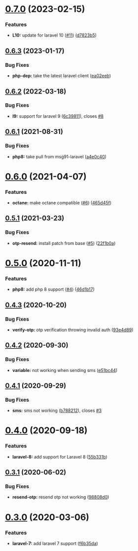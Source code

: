 # [0.7.0](https://github.com/craftsys/msg91-laravel-notification-channel/compare/v0.6.3...v0.7.0) (2023-02-15)


### Features

* **L10:** update for laravel 10 ([#11](https://github.com/craftsys/msg91-laravel-notification-channel/issues/11)) ([d7823b5](https://github.com/craftsys/msg91-laravel-notification-channel/commit/d7823b53b0017b5d514537f14d807a14eebafd74))

## [0.6.3](https://github.com/craftsys/msg91-laravel-notification-channel/compare/v0.6.2...v0.6.3) (2023-01-17)


### Bug Fixes

* **php-dep:** take the latest laravel client ([ea02eeb](https://github.com/craftsys/msg91-laravel-notification-channel/commit/ea02eeb88bd152ef55a70646a685941f60ac1409))

## [0.6.2](https://github.com/craftsys/msg91-laravel-notification-channel/compare/v0.6.1...v0.6.2) (2022-03-18)


### Bug Fixes

* **l9:** support for laravel 9 ([6c39811](https://github.com/craftsys/msg91-laravel-notification-channel/commit/6c39811730523067c7054c55b60dc0ef2acbd6fd)), closes [#8](https://github.com/craftsys/msg91-laravel-notification-channel/issues/8)

## [0.6.1](https://github.com/craftsys/msg91-laravel-notification-channel/compare/v0.6.0...v0.6.1) (2021-08-31)


### Bug Fixes

* **php8:** take pull from msg91-laravel ([a4e0c40](https://github.com/craftsys/msg91-laravel-notification-channel/commit/a4e0c403ad4880613513c8c3df38feb80427a621))

# [0.6.0](https://github.com/craftsys/msg91-laravel-notification-channel/compare/v0.5.1...v0.6.0) (2021-04-07)


### Features

* **octane:** make octane compatible ([#6](https://github.com/craftsys/msg91-laravel-notification-channel/issues/6)) ([465d45f](https://github.com/craftsys/msg91-laravel-notification-channel/commit/465d45f7634542c6ebdb09640f0a122c8afa0ec7))

## [0.5.1](https://github.com/craftsys/msg91-laravel-notification-channel/compare/v0.5.0...v0.5.1) (2021-03-23)


### Bug Fixes

* **otp-resend:** install patch from base ([#5](https://github.com/craftsys/msg91-laravel-notification-channel/issues/5)) ([22f1b0a](https://github.com/craftsys/msg91-laravel-notification-channel/commit/22f1b0a763daf8ddce8502b1edca2c6537286470))

# [0.5.0](https://github.com/craftsys/msg91-laravel-notification-channel/compare/v0.4.3...v0.5.0) (2020-11-11)


### Features

* **php8:** add php 8 support ([#4](https://github.com/craftsys/msg91-laravel-notification-channel/issues/4)) ([46d1b17](https://github.com/craftsys/msg91-laravel-notification-channel/commit/46d1b17921a4e9a1a7e5133448f96f1c16c2c0a8))

## [0.4.3](https://github.com/craftsys/msg91-laravel-notification-channel/compare/v0.4.2...v0.4.3) (2020-10-20)


### Bug Fixes

* **verify-otp:** otp verification throwing invalid auth ([93e4d89](https://github.com/craftsys/msg91-laravel-notification-channel/commit/93e4d89fd454c20a35b034ae951ad6ab48e5159e))

## [0.4.2](https://github.com/craftsys/msg91-laravel-notification-channel/compare/v0.4.1...v0.4.2) (2020-09-30)


### Bug Fixes

* **variable:** not working when sending sms ([e51bc44](https://github.com/craftsys/msg91-laravel-notification-channel/commit/e51bc44771dbb0a9afd131db016c70e23312fef5))

## [0.4.1](https://github.com/craftsys/msg91-laravel-notification-channel/compare/v0.4.0...v0.4.1) (2020-09-29)


### Bug Fixes

* **sms:** sms not working ([b788212](https://github.com/craftsys/msg91-laravel-notification-channel/commit/b788212e6f0139c9315855e866f83b94f18e57d6)), closes [#3](https://github.com/craftsys/msg91-laravel-notification-channel/issues/3)

# [0.4.0](https://github.com/craftsys/msg91-laravel-notification-channel/compare/v0.3.1...v0.4.0) (2020-09-18)


### Features

* **laravel-8:** add support for Laravel 8 ([55b331b](https://github.com/craftsys/msg91-laravel-notification-channel/commit/55b331b021c4d0119d96689382d1c9b7bad13ae8))

## [0.3.1](https://github.com/craftsys/msg91-laravel-notification-channel/compare/v0.3.0...v0.3.1) (2020-06-02)


### Bug Fixes

* **resend-otp:** resend otp not working ([98808d0](https://github.com/craftsys/msg91-laravel-notification-channel/commit/98808d0dcfedf11bcfb3db8023b046358ac3ed49))

# [0.3.0](https://github.com/craftsys/msg91-laravel-notification-channel/compare/v0.2.0...v0.3.0) (2020-03-06)


### Features

* **laravel-7:** add laravel 7 support ([f6b35da](https://github.com/craftsys/msg91-laravel-notification-channel/commit/f6b35daf5a51e00dbb4bb97fe4093c3dadaf8dd7))
